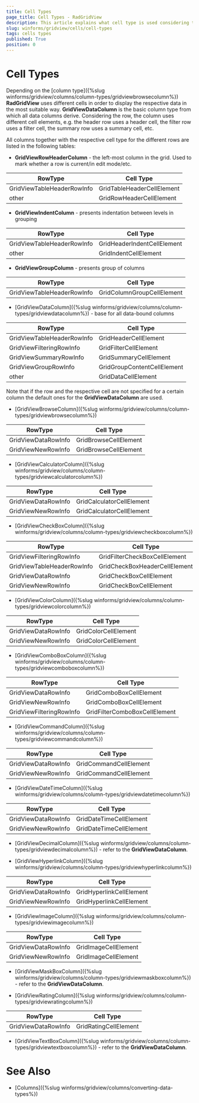 ```yaml
---
title: Cell Types
page_title: Cell Types - RadGridView
description: This article explains what cell type is used considering the column.
slug: winforms/gridview/cells/cell-types
tags: cells types
published: True
position: 0
---
```


# Cell Types

Depending on the [column type]({%slug winforms/gridview/columns/column-types/gridviewbrowsecolumn%}) **RadGridView** uses different cells in order to display the respective data in the most suitable way. **GridViewDataColumn** is the basic column type from which all data columns derive. Considering the row, the column uses different cell elements, e.g. the header row uses a header cell, the filter row uses a filter cell, the summary row uses a summary cell, etc. 

All columns together with the respective cell type for the different rows are listed in the following tables:

* **GridViewRowHeaderColumn** - the left-most column in the grid. Used to mark whether a row is current/in edit mode/etc.

|RowType|Cell Type|
|----|----|
|GridViewTableHeaderRowInfo|GridTableHeaderCellElement|
|other|GridRowHeaderCellElement|

* **GridViewIndentColumn** - presents indentation between levels in grouping

|RowType|Cell Type|
|----|----|
|GridViewTableHeaderRowInfo|GridHeaderIndentCellElement|
|other|GridIndentCellElement|

* **GridViewGroupColumn** - presents group of columns

|RowType|Cell Type|
|----|----|
|GridViewTableHeaderRowInfo|GridColumnGroupCellElement|

* [GridViewDataColumn]({%slug winforms/gridview/columns/column-types/gridviewdatacolumn%}) - base for all data-bound columns

|RowType|Cell Type|
|----|----|
|GridViewTableHeaderRowInfo|GridHeaderCellElement|
|GridViewFilteringRowInfo|GridFilterCellElement|
|GridViewSummaryRowInfo|GridSummaryCellElement|
|GridViewGroupRowInfo|GridGroupContentCellElement| 
|other|GridDataCellElement|

Note that if the row and the respective cell are not specified for a certain column the default ones for the **GridViewDataColumn** are used.

* [GridViewBrowseColumn]({%slug winforms/gridview/columns/column-types/gridviewbrowsecolumn%})

|RowType|Cell Type|
|----|----|
|GridViewDataRowInfo|GridBrowseCellElement|
|GridViewNewRowInfo|GridBrowseCellElement|

* [GridViewCalculatorColumn]({%slug winforms/gridview/columns/column-types/gridviewcalculatorcolumn%})

|RowType|Cell Type|
|----|----|
|GridViewDataRowInfo|GridCalculatorCellElement|
|GridViewNewRowInfo|GridCalculatorCellElement|

* [GridViewCheckBoxColumn]({%slug winforms/gridview/columns/column-types/gridviewcheckboxcolumn%})

|RowType|Cell Type|
|----|----|
|GridViewFilteringRowInfo|GridFilterCheckBoxCellElement|
|GridViewTableHeaderRowInfo|GridCheckBoxHeaderCellElement|
|GridViewDataRowInfo|GridCheckBoxCellElement|
|GridViewNewRowInfo|GridCheckBoxCellElement|

* [GridViewColorColumn]({%slug winforms/gridview/columns/column-types/gridviewcolorcolumn%})

|RowType|Cell Type|
|----|----|
|GridViewDataRowInfo|GridColorCellElement|
|GridViewNewRowInfo|GridColorCellElement|


* [GridViewComboBoxColumn]({%slug winforms/gridview/columns/column-types/gridviewcomboboxcolumn%})

|RowType|Cell Type|
|----|----|
|GridViewDataRowInfo|GridComboBoxCellElement|
|GridViewNewRowInfo|GridComboBoxCellElement|
|GridViewFilteringRowInfo|GridFilterComboBoxCellElement|


* [GridViewCommandColumn]({%slug winforms/gridview/columns/column-types/gridviewcommandcolumn%})

|RowType|Cell Type|
|----|----|
|GridViewDataRowInfo|GridCommandCellElement|
|GridViewNewRowInfo|GridCommandCellElement|

* [GridViewDateTimeColumn]({%slug winforms/gridview/columns/column-types/gridviewdatetimecolumn%})

|RowType|Cell Type|
|----|----|
|GridViewDataRowInfo|GridDateTimeCellElement|
|GridViewNewRowInfo|GridDateTimeCellElement|

* [GridViewDecimalColumn]({%slug winforms/gridview/columns/column-types/gridviewdecimalcolumn%}) - refer to the **GridViewDataColumn**.

* [GridViewHyperlinkColumn]({%slug winforms/gridview/columns/column-types/gridviewhyperlinkcolumn%})

|RowType|Cell Type|
|----|----|
|GridViewDataRowInfo|GridHyperlinkCellElement|
|GridViewNewRowInfo|GridHyperlinkCellElement|

* [GridViewImageColumn]({%slug winforms/gridview/columns/column-types/gridviewimagecolumn%})

|RowType|Cell Type|
|----|----|
|GridViewDataRowInfo|GridImageCellElement|
|GridViewNewRowInfo|GridImageCellElement|

* [GridViewMaskBoxColumn]({%slug winforms/gridview/columns/column-types/gridviewmaskboxcolumn%}) - refer to the **GridViewDataColumn**.
 
* [GridViewRatingColumn]({%slug winforms/gridview/columns/column-types/gridviewratingcolumn%})

|RowType|Cell Type|
|----|----|
|GridViewDataRowInfo|GridRatingCellElement|

* [GridViewTextBoxColumn]({%slug winforms/gridview/columns/column-types/gridviewtextboxcolumn%}) - refer to the **GridViewDataColumn**.  


# See Also
* [Columns]({%slug winforms/gridview/columns/converting-data-types%})
